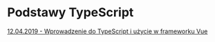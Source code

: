# Podstawy TypeScript
[12.04.2019 - Wprowadzenie do TypeScript i użycie w frameworku Vue](12.04.19%20-%20Wprowadzenie%20do%20TypeScript%20i%20użycie%20w%20frameworku%20Vue.pdf)
